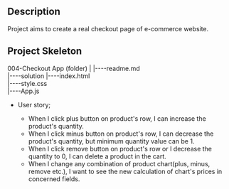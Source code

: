 
## Description
Project aims to create a real checkout page of e-commerce website.


## Project Skeleton 

004-Checkout App (folder)
|
|----readme.md               
|----solution
        |----index.html  
        |----style.css   
        |----App.js


-  User story;

   - When I click plus button on product's row, I can increase the product's quantity.
   - When I click minus button on product's row, I can decrease the product's quantity, but minimum quantity value can be 1.
   - When I click remove button on product's row or I decrease the quantity to 0, I can delete a product in the cart.
   - When I change any combination of product chart(plus, minus, remove etc.), I want to see the new calculation of chart's prices in concerned fields.
